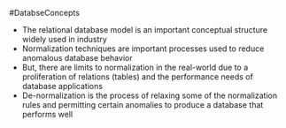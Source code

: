 #DatabseConcepts
- The relational database model is an important conceptual structure widely used in industry
- Normalization techniques are important processes used to reduce anomalous database behavior
- But, there are limits to normalization in the real-world due to a proliferation of relations (tables) and the performance needs of database applications
- De-normalization is the process of relaxing some of the normalization rules and permitting certain anomalies to produce a database that performs well